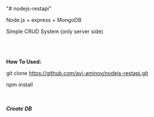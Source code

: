 "# nodejs-restapi" 

Node.js + express + MongoDB

Simple CRUD System (only server side)

</br></br></br>
<b>How To Used:</b>

git clone https://github.com/avi-aminov/nodejs-restapi.git

npm install

</br></br>
<b><i>Create DB</i></b>

